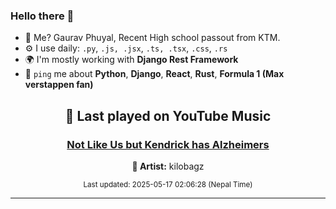 ### Hello there 👋
- 💨 Me? Gaurav Phuyal, Recent High school passout from KTM.
- ⚙️ I use daily: `.py`, `.js, .jsx`, `.ts, .tsx`, `.css`, `.rs`
- 🌍 I'm mostly working with **Django Rest Framework**
- 💬 `ping` me about **Python**, **Django**, **React**, **Rust**, **Formula 1 (Max verstappen fan)**
<!-- YOUTUBE-MUSIC-START -->
<div align='center'>

## 🎵 Last played on YouTube Music

### [Not Like Us but Kendrick has Alzheimers](https://www.youtube.com/results?search_query=kilobagz%20Not%20Like%20Us%20but%20Kendrick%20has%20Alzheimers)

**🎤 Artist:** kilobagz

<sub>Last updated: 2025-05-17 02:06:28 (Nepal Time)</sub>

</div>

<!-- YOUTUBE-MUSIC-END -->
<hr>

